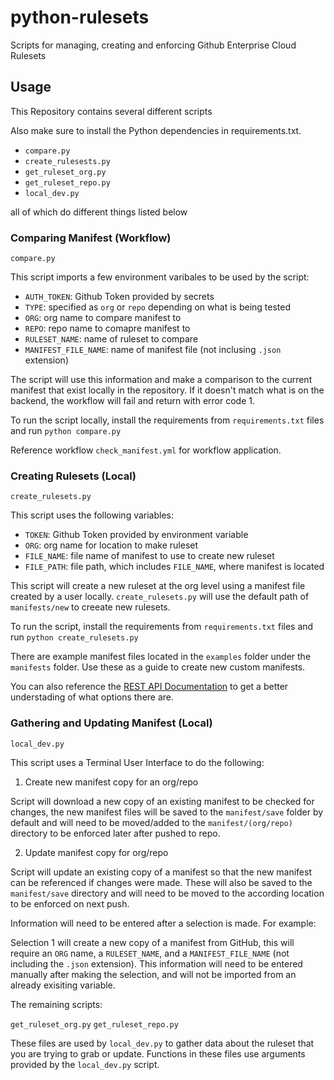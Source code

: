 # python-rulesets

Scripts for managing, creating and enforcing Github Enterprise Cloud Rulesets

## Usage

This Repository contains several different scripts

Also make sure to install the Python dependencies in requirements.txt.

- `compare.py`
- `create_rulesests.py`
- `get_ruleset_org.py`
- `get_ruleset_repo.py`
- `local_dev.py`

all of which do different things listed below

### Comparing Manifest (Workflow)

`compare.py`

This script imports a few environment varibales to be used by the script:

- `AUTH_TOKEN`: Github Token provided by secrets
- `TYPE`: specified as `org` or `repo` depending on what is being tested
- `ORG`: org name to compare manifest to
- `REPO`: repo name to comapre manifest to
- `RULESET_NAME`: name of ruleset to compare
- `MANIFEST_FILE_NAME`: name of manifest file (not inclusing `.json` extension)

The script will use this information and make a comparison to the current manifest that exist locally in the repository. If it doesn't match
what is on the backend, the workflow will fail and return with error code 1.

To run the script locally, install the requirements from `requirements.txt` files and run `python compare.py`

Reference workflow `check_manifest.yml` for workflow application.

### Creating Rulesets (Local)

`create_rulesets.py`

This script uses the following variables:

- `TOKEN`: Github Token provided by environment variable
- `ORG`: org name for location to make ruleset
- `FILE_NAME`: file name of manifest to use to create new ruleset
- `FILE_PATH`: file path, which includes `FILE_NAME`, where manifest is located

This script will create a new ruleset at the org level using a manifest file created by a user locally. `create_rulesets.py` will use the default path of `manifests/new` to creeate new rulesets. 

To run the script, install the requirements from `requirements.txt` files and run `python create_rulesets.py`

There are example manifest files located in the `examples` folder under the `manifests` folder. Use these as a guide to create new custom manifests.

You can also reference the [REST API Documentation](https://docs.github.com/en/rest?apiVersion=2022-11-28) to get a better understading of what options there are.

### Gathering and Updating Manifest (Local)

`local_dev.py`

This script uses a Terminal User Interface to do the following:

1. Create new manifest copy for an org/repo

Script will download a new copy of an existing manifest to be checked for changes, the new manifest files will be saved to the `manifest/save` folder by default and will need to be moved/added to the `manifest/(org/repo)` directory to be enforced later after pushed to repo.

2. Update manifest copy for org/repo

Script will update an existing copy of a manifest so that the new manifest can be referenced if changes were made. These will also be saved to the `manifest/save` directory and will need to be moved to the according location to be enforced on next push.

Information will need to be entered after a selection is made. For example:

Selection 1 will create a new copy of a manifest from GitHub, this will require an `ORG` name, a `RULESET_NAME`, and a `MANIFEST_FILE_NAME` (not including the `.json` extension). This information will need to be entered manually after making the selection, and will not be imported from an already exisiting variable.

The remaining scripts:

`get_ruleset_org.py`
`get_ruleset_repo.py`

These files are used by `local_dev.py` to gather data about the ruleset that you are trying to grab or update. Functions in these files use arguments provided
by the `local_dev.py` script.
